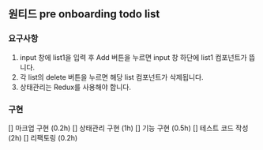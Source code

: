 ## 원티드 pre onboarding todo list

### 요구사항

1. input 창에 list1을 입력 후 Add 버튼을 누르면 input 창 하단에 list1 컴포넌트가 뜹니다.
2. 각 list의 delete 버튼을 누르면 해당 list 컴포넌트가 삭제됩니다.
3. 상태관리는 Redux를 사용해야 합니다.

### 구현

[] 마크업 구현 (0.2h)
[] 상태관리 구현 (1h)
[] 기능 구현 (0.5h)
[] 테스트 코드 작성 (2h)
[] 리팩토링 (0.2h)
